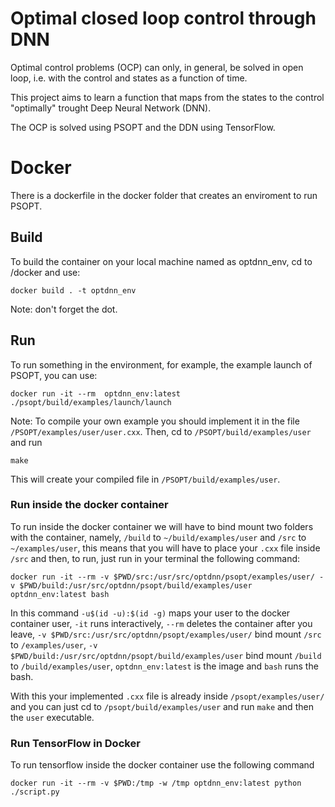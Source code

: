 # Optimal closed loop control through DNN

Optimal control problems (OCP) can only, in general, be solved in open loop, i.e. with the control and states
as a function of time.

This project aims to learn a function that maps from the states to the control "optimally" 
trought Deep Neural Network (DNN).

The OCP is solved using PSOPT and the DDN using TensorFlow.

# Docker
There is a dockerfile in the docker folder that creates an enviroment to run PSOPT. 

## Build
To build the container on your local machine named as optdnn_env, cd to /docker and use: 
```
docker build . -t optdnn_env 
```
Note: don't forget the dot.

## Run 
To run something in the environment, for example, the example launch of PSOPT, you can use:
```
docker run -it --rm  optdnn_env:latest ./psopt/build/examples/launch/launch 
```
Note: To compile your own example you should implement it in the file `/PSOPT/examples/user/user.cxx`. Then, cd to `/PSOPT/build/examples/user` and run 
```
make
```
This will create your compiled file in `/PSOPT/build/examples/user`.

### Run inside the docker container
To run inside the docker container we will have to bind mount two folders with the container, namely, `/build` to `~/build/examples/user` and `/src` to `~/examples/user`, this means that you will have to place your `.cxx` file inside `/src` and then, to run, just run in your terminal the following command:
```
docker run -it --rm -v $PWD/src:/usr/src/optdnn/psopt/examples/user/ -v $PWD/build:/usr/src/optdnn/psopt/build/examples/user optdnn_env:latest bash

```
In this command `-u$(id -u):$(id -g)` maps your user to the docker container user, `-it` runs interactively, `--rm` deletes the container after you leave, `-v $PWD/src:/usr/src/optdnn/psopt/examples/user/` bind mount `/src` to `/examples/user`, `-v $PWD/build:/usr/src/optdnn/psopt/build/examples/user` bind mount `/build` to `/build/examples/user`, `optdnn_env:latest` is the image and `bash` runs the bash.

With this your implemented `.cxx` file is already inside `/psopt/examples/user/` and you can just cd to `/psopt/build/examples/user` and run `make` and then the `user` executable.

### Run TensorFlow in Docker
To run tensorflow inside the docker container use the following command
```
docker run -it --rm -v $PWD:/tmp -w /tmp optdnn_env:latest python ./script.py
```
